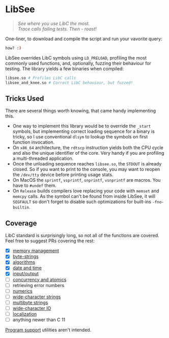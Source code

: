 # LibSee

> _See where you use LibC the most._ <br/>
> _Trace calls failing tests. Then - roast!_

One-liner, to download and compile the script and run your vavorite query:

```bash
how? :)
```

LibSee overrides LibC symbols using `LD_PRELOAD`, profiling the most commonly used functions, and, optionally, fuzzing their behaviour for testing.
The library yields a few binaries when compiled:

```bash
libsee.so # Profiles LibC calls
libsee_and_knee.so # Correct LibC behaviour, but fuzzed!
```

## Tricks Used

There are several things worth knowing, that came handy implementing this.

- One way to implement this library would be to override the `_start` symbols, but implementing correct loading sequence for a binary is tricky, so I use conventional `dlsym` to lookup the symbols on first function invocation.
- On `x86_64` architecture, the `rdtscp` instruction yields both the CPU cycle and also the unique identifier of the core. Very handy if you are profiling a multi-threaded application.
- Once the unloading sequence reaches `libsee.so`, the `STDOUT` is already closed. So if you want to print to the console, you may want to reopen the `/dev/tty` device before printing usage stats.
- On MacOS the `sprintf`, `vsprintf`, `snprintf`, `vsnprintf` are macros. You have to `#undef` them.
- On `Release` builds compilers love replacing your code with `memset` and `memcpy` calls. As the symbol can't be found from inside LibSee, it will `SEGFAULT` so don't forget to disable such optimizations for built-ins `-fno-builtin`.

## Coverage

LibC standard is surprisingly long, so not all of the functions are covered.
Feel free to suggest PRs covering the rest:

- [x] [memory management](https://en.cppreference.com/w/c/memory)
- [x] [byte-strings](https://en.cppreference.com/w/c/string/byte)
- [x] [algorithms](https://en.cppreference.com/w/c/algorithm)
- [x] [date and time](https://en.cppreference.com/w/c/chrono)
- [x] [input/output](https://en.cppreference.com/w/c/io)
- [ ] [concurrency and atomics](https://en.cppreference.com/w/c/thread)
- [ ] retrieving error numbers
- [ ] [numerics](https://en.cppreference.com/w/c/numeric)
- [ ] [wide-character strings](https://en.cppreference.com/w/c/string/wide)
- [ ] [multibyte strings](https://en.cppreference.com/w/c/string/multibyte)
- [ ] [wide-character IO](https://en.cppreference.com/w/c/io)
- [ ] [localization](https://en.cppreference.com/w/c/locale)
- [ ] anything newer than C 11

[Program support](https://en.cppreference.com/w/c/program) utilities aren't intended.

